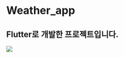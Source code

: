 # Weather_app

## Flutter로 개발한 프로젝트입니다.

<img src="https://github.com/Urusung/Weather/issues/1#issue-1699397445">
